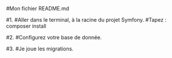 #Mon fichier README.md

#1.
#Aller dans le terminal, à la racine du projet Symfony.
#Tapez : composer install

#2.
#Configurez votre base de donnée.

#3.
#Je joue les migrations.